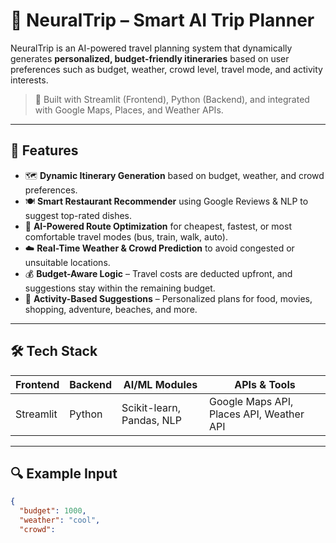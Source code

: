 # 🧠 NeuralTrip – Smart AI Trip Planner

NeuralTrip is an AI-powered travel planning system that dynamically generates **personalized, budget-friendly itineraries** based on user preferences such as budget, weather, crowd level, travel mode, and activity interests.

> 🚀 Built with Streamlit (Frontend), Python (Backend), and integrated with Google Maps, Places, and Weather APIs.

---

## 📌 Features

- 🗺️ **Dynamic Itinerary Generation** based on budget, weather, and crowd preferences.
- 🍽️ **Smart Restaurant Recommender** using Google Reviews & NLP to suggest top-rated dishes.
- 🚌 **AI-Powered Route Optimization** for cheapest, fastest, or most comfortable travel modes (bus, train, walk, auto).
- ☁️ **Real-Time Weather & Crowd Prediction** to avoid congested or unsuitable locations.
- 💰 **Budget-Aware Logic** – Travel costs are deducted upfront, and suggestions stay within the remaining budget.
- 🎯 **Activity-Based Suggestions** – Personalized plans for food, movies, shopping, adventure, beaches, and more.

---

## 🛠️ Tech Stack

| Frontend       | Backend     | AI/ML Modules           | APIs & Tools                    |
|----------------|-------------|--------------------------|----------------------------------|
| Streamlit      | Python      | Scikit-learn, Pandas, NLP | Google Maps API, Places API, Weather API |

---

## 🔍 Example Input

```json
{
  "budget": 1000,
  "weather": "cool",
  "crowd":

